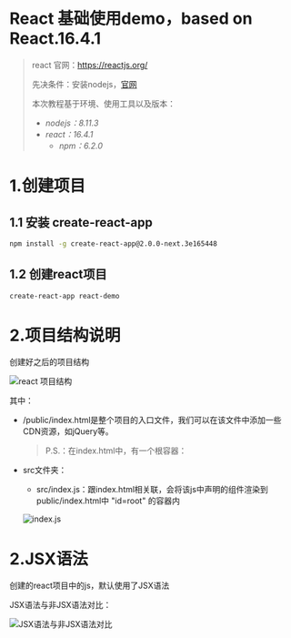 # React 基础使用demo，based on React.16.4.1

> react 官网：https://reactjs.org/
>
> 先决条件：安装nodejs，[官网](https://nodejs.org/en/)
>
> 本次教程基于环境、使用工具以及版本：
>
> 	- *nodejs：8.11.3*
> - *react：16.4.1*
> 	- *npm：6.2.0*

# 1.创建项目

## 1.1 安装 create-react-app

```sh
npm install -g create-react-app@2.0.0-next.3e165448
```

## 1.2 创建react项目

```sh
create-react-app react-demo
```

# 2.项目结构说明

创建好之后的项目结构

![react 项目结构](https://images2018.cnblogs.com/blog/1101407/201807/1101407-20180713113305145-1617706627.png)

其中：

- /public/index.html是整个项目的入口文件，我们可以在该文件中添加一些CDN资源，如jQuery等。

  > P.S.：在index.html中，有一个根容器：<div id="root"></div> 
  >

- src文件夹：

  - src/index.js：跟index.html相关联，会将该js中声明的组件渲染到public/index.html中 "id=root" 的容器内

  ![index.js](https://images2018.cnblogs.com/blog/1101407/201807/1101407-20180713144814373-1366441329.png)



# 2.JSX语法

创建的react项目中的js，默认使用了JSX语法

JSX语法与非JSX语法对比：

![JSX语法与非JSX语法对比](https://images2018.cnblogs.com/blog/1101407/201807/1101407-20180716141903506-640158671.png)